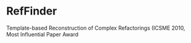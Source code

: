 # RefFinder
Template-based Reconstruction of Complex Refactorings (ICSME 2010, Most Influential Paper Award
